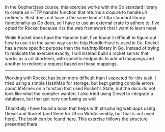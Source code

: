 In the Gophercises course, this exercise works with the Go standard library to create an HTTP handler function that returns a closure to handle url redirects. Rust does not have a the same kind of http standard library functionality as Go does, so I have to use an external crate to adhere to. I've opted for Rocket because it is the web framework that I want to learn most.

While Rocket does have the Handler trait, I've found it difficult to figure out how to use it in the same way as the http.HandlerFunc is used in Go. Rocket has a more specific purpose than the net/http library in Go. Instead of trying to replicate the exercise exactly, I will instead build a rocket server that works as a url shortener, with specific endpoints to add url mappings and another to redirect a request based on those mappings.

---

Working with Rocket has been more difficult than I expected for this task. I tried using a simple HashMap for storage, but kept getting compile errors about lifetimes on a function that used Rocket's State, but the docs do not look like what the compiler wanted. I also tried using Diesel to integrate a database, but that got very confusing as well.

Thankfully I have found a book that helps with structuring web apps using Diesel and Rocket (and Seed for UI via WebAssembly, but that is not used here). The book can be found [here](https://erwabook.com/). This exercise follows the structure presented there.